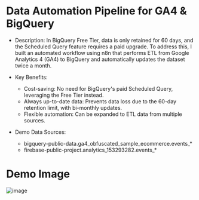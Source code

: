 # Data Automation Pipeline for GA4 & BigQuery
- Description: In BigQuery Free Tier, data is only retained for 60 days, and the Scheduled Query feature requires a paid upgrade. To address this, I built an automated workflow using n8n that performs ETL from Google Analytics 4 (GA4) to BigQuery and automatically updates the dataset twice a month.

- Key Benefits:
  + Cost-saving: No need for BigQuery's paid Scheduled Query, leveraging the Free Tier instead.
  + Always up-to-date data: Prevents data loss due to the 60-day retention limit, with bi-monthly updates.
  + Flexible automation: Can be expanded to ETL data from multiple sources.

- Demo Data Sources: 
  + bigquery-public-data.ga4_obfuscated_sample_ecommerce.events_*
  + firebase-public-project.analytics_153293282.events_*

# Demo Image
  ![image](https://github.com/user-attachments/assets/0424d3d1-3643-4cef-afc2-94166e4d969a)

